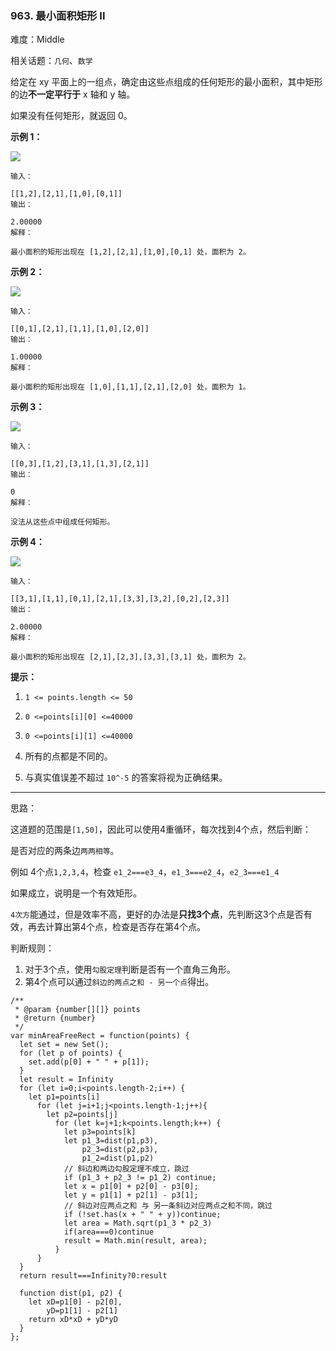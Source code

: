 ### 963. 最小面积矩形 II

难度：Middle

相关话题：`几何`、`数学`

给定在 xy 平面上的一组点，确定由这些点组成的任何矩形的最小面积，其中矩形的边**不一定平行于**  x 轴和 y 轴。



如果没有任何矩形，就返回 0。







**示例 1：** 



**![](https://assets.leetcode-cn.com/aliyun-lc-upload/uploads/2018/12/22/1a.png)** 





```
输入：

[[1,2],[2,1],[1,0],[0,1]]
输出：

2.00000
解释：

最小面积的矩形出现在 [1,2],[2,1],[1,0],[0,1] 处，面积为 2。
```


**示例 2：** 



![](https://assets.leetcode-cn.com/aliyun-lc-upload/uploads/2018/12/23/2.png)






```
输入：

[[0,1],[2,1],[1,1],[1,0],[2,0]]
输出：

1.00000
解释：

最小面积的矩形出现在 [1,0],[1,1],[2,1],[2,0] 处，面积为 1。

```


**示例 3：** 



![](https://assets.leetcode-cn.com/aliyun-lc-upload/uploads/2018/12/23/3.png)






```
输入：

[[0,3],[1,2],[3,1],[1,3],[2,1]]
输出：

0
解释：

没法从这些点中组成任何矩形。

```


**示例 4：** 



**![](https://assets.leetcode-cn.com/aliyun-lc-upload/uploads/2018/12/21/4c.png)** 





```
输入：

[[3,1],[1,1],[0,1],[2,1],[3,3],[3,2],[0,2],[2,3]]
输出：

2.00000
解释：

最小面积的矩形出现在 [2,1],[2,3],[3,3],[3,1] 处，面积为 2。

```






**提示：** 




1.  `1 <= points.length <= 50` 

2.  `0 <=points[i][0] <=40000` 

3.  `0 <=points[i][1] <=40000` 

4. 所有的点都是不同的。

5. 与真实值误差不超过  `10^-5` 的答案将视为正确结果。






-----

思路：

这道题的范围是`[1,50]`，因此可以使用4重循环，每次找到4个点，然后判断：

是否对应的两条边`两两相等`。

例如 4个点`1,2,3,4`，检查 `e1_2===e3_4`，`e1_3===e2_4`，`e2_3===e1_4`

如果成立，说明是一个有效矩形。

`4次方`能通过，但是效率不高，更好的办法是**只找3个点**，先判断这3个点是否有效，再去计算出第4个点，检查是否存在第4个点。

判断规则：

1. 对于3个点，使用`勾股定理`判断是否有一个直角三角形。
2. 第4个点可以通过`斜边的两点之和 - 另一个点`得出。


```
/**
 * @param {number[][]} points
 * @return {number}
 */
var minAreaFreeRect = function(points) {
  let set = new Set();
  for (let p of points) {
    set.add(p[0] + " " + p[1]);
  }
  let result = Infinity
  for (let i=0;i<points.length-2;i++) {
    let p1=points[i]
      for (let j=i+1;j<points.length-1;j++){
        let p2=points[j]
          for (let k=j+1;k<points.length;k++) {
            let p3=points[k]
            let p1_3=dist(p1,p3),
                p2_3=dist(p2,p3),
                p1_2=dist(p1,p2)
            // 斜边和两边勾股定理不成立，跳过
            if (p1_3 + p2_3 != p1_2) continue;
            let x = p1[0] + p2[0] - p3[0];
            let y = p1[1] + p2[1] - p3[1];
            // 斜边对应两点之和 与 另一条斜边对应两点之和不同，跳过
            if (!set.has(x + " " + y))continue;
            let area = Math.sqrt(p1_3 * p2_3)
            if(area===0)continue
            result = Math.min(result, area);
          }
      }
  }
  return result===Infinity?0:result

  function dist(p1, p2) {
    let xD=p1[0] - p2[0],
        yD=p1[1] - p2[1]
    return xD*xD + yD*yD
  }
};



```

